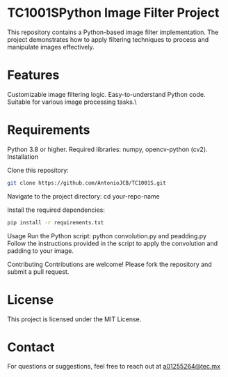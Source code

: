 # TC1001SPython Image Filter Project
This repository contains a Python-based image filter implementation. The project demonstrates how to apply filtering techniques to process and manipulate images effectively.

# Features

Customizable image filtering logic.
Easy-to-understand Python code.
Suitable for various image processing tasks.\

# Requirements

Python 3.8 or higher.
Required libraries: numpy, opencv-python (cv2).
Installation

Clone this repository:
```bash
git clone https://github.com/AntonioJCB/TC1001S.git
```

Navigate to the project directory:
cd your-repo-name

Install the required dependencies:
```bash
pip install -r requirements.txt
```

Usage
Run the Python script:
python convolution.py and peadding.py
Follow the instructions provided in the script to apply the convolution and padding to your image.

Contributing
Contributions are welcome! Please fork the repository and submit a pull request.

# License
This project is licensed under the MIT License.

# Contact
For questions or suggestions, feel free to reach out at a01255264@tec.mx
